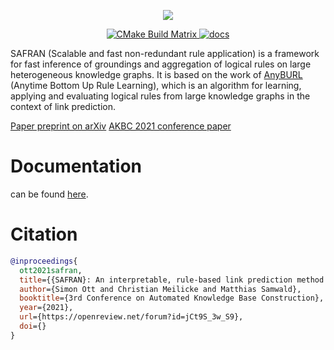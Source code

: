 
<p align="center">
  <img src="https://github.com/OpenBioLink/SAFRAN/blob/master/resources/img/logo.png">
</p>

<p align="center">
  <a href="https://github.com/OpenBioLink/SAFRAN/actions/workflows/build_cmake.yml">
    <img src="https://github.com/OpenBioLink/SAFRAN/actions/workflows/build_cmake.yml/badge.svg?branch=master"
         alt="CMake Build Matrix">
  </a>
  <a href="https://safran.readthedocs.io/en/latest/?badge=latest">
    <img src="https://readthedocs.org/projects/safran/badge/?version=latest"
         alt="docs">
  </a>
</p>

SAFRAN (Scalable and fast non-redundant rule application) is a framework for fast inference of groundings and aggregation of logical rules on large heterogeneous knowledge graphs. It is based on the work of [AnyBURL](http://web.informatik.uni-mannheim.de/AnyBURL/) (Anytime Bottom Up Rule Learning), which is an algorithm for learning, applying and evaluating logical rules from large knowledge graphs in the context of link prediction.

[Paper preprint on arXiv]()
[AKBC 2021 conference paper]()

# Documentation

can be found [here](https://safran.readthedocs.io/en/latest/?badge=latest).

# Citation

```bibtex
@inproceedings{
  ott2021safran,
  title={{SAFRAN}: An interpretable, rule-based link prediction method outperforming embedding models},
  author={Simon Ott and Christian Meilicke and Matthias Samwald},
  booktitle={3rd Conference on Automated Knowledge Base Construction},
  year={2021},
  url={https://openreview.net/forum?id=jCt9S_3w_S9},
  doi={}
}
```
